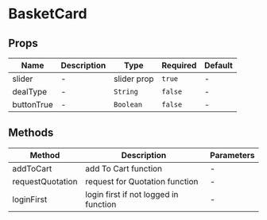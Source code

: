 # BasketCard

## Props

<!-- @vuese:BasketCard:props:start -->
|Name|Description|Type|Required|Default|
|---|---|---|---|---|
|slider|-|slider prop|`true`|-|
|dealType|-|`String`|`false`|-|
|buttonTrue|-|`Boolean`|`false`|-|

<!-- @vuese:BasketCard:props:end -->


## Methods

<!-- @vuese:BasketCard:methods:start -->
|Method|Description|Parameters|
|---|---|---|
|addToCart|add To Cart function|-|
|requestQuotation|request for Quotation function|-|
|loginFirst|login first if not logged in function|-|

<!-- @vuese:BasketCard:methods:end -->


